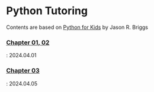 # Python Tutoring 

Contents are based on [Python for Kids](https://bedford-computing.co.uk/learning/wp-content/uploads/2015/10/Python-for-Kids.pdf) by Jason R. Briggs

### [Chapter 01, 02](https://github.com/boms03/python-tutoring/blob/main/week0/intro.md)
  : 2024.04.01 

  
### [Chapter 03](https://github.com/boms03/python-tutoring/blob/main/20240405W1/week1.md)
  : 2024.04.05
